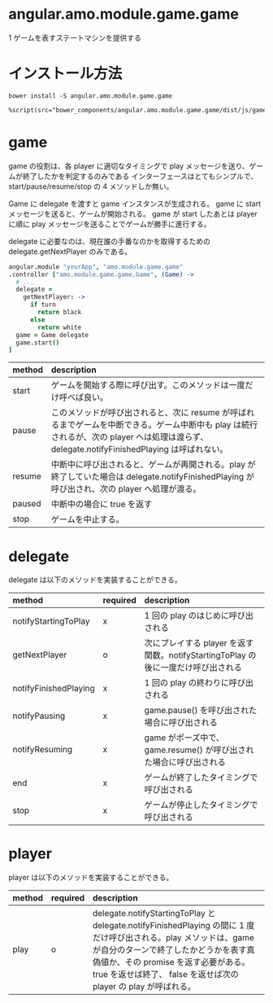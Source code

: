 # angular.amo.module.game.game

1 ゲームを表すステートマシンを提供する

# インストール方法
```
bower install -S angular.amo.module.game.game
```

```haml:index.haml
%script(src="bower_components/angular.amo.module.game.game/dist/js/game.min.js")
```

# game
game の役割は、各 player に適切なタイミングで play メッセージを送り、ゲームが終了したかを判定するのみである
インターフェースはとてもシンプルで、 start/pause/resume/stop の 4 メソッドしか無い。

Game に delegate を渡すと game インスタンスが生成される。
game に start メッセージを送ると、ゲームが開始される。
game が start したあとは player に順に play メッセージを送ることでゲームが勝手に進行する。

delegate に必要なのは、現在誰の手番なのかを取得するための delegate.getNextPlayer のみである。

```coffee
angular.module "yourApp", "amo.module.game.game"
.controller ["amo.module.game.game.Game", (Game) ->
  # ...
  delegate =
    getNextPlayer: ->
      if turn
        return black
      else
        return white
  game = Game delegate
  game.start()
]
```

| method | description |
|:-------|:------------|
| start | ゲームを開始する際に呼び出す。このメソッドは一度だけ呼べば良い。 |
| pause | このメソッドが呼び出されると、次に resume が呼ばれるまでゲームを中断できる。ゲーム中断中も play は続行されるが、次の player へは処理は渡らず、delegate.notifyFinishedPlaying は呼ばれない。 |
| resume | 中断中に呼び出されると、ゲームが再開される。play が終了していた場合は delegate.notifyFinishedPlaying が呼び出され、次の player へ処理が渡る。 |
| paused | 中断中の場合に true を返す |
| stop | ゲームを中止する。 |

# delegate
delegate は以下のメソッドを実装することができる。

| method | required | description |
|:-------|:---------|:------------|
| notifyStartingToPlay | x | 1 回の play のはじめに呼び出される |
| getNextPlayer | o | 次にプレイする player を返す関数。notifyStartingToPlay の後に一度だけ呼び出される |
| notifyFinishedPlaying | x | 1 回の play の終わりに呼び出される |
| notifyPausing | x | game.pause() を呼び出された場合に呼び出される |
| notifyResuming | x | game がポーズ中で、game.resume() が呼び出された場合に呼び出される |
| end | x | ゲームが終了したタイミングで呼び出される |
| stop | x | ゲームが停止したタイミングで呼び出される |

# player
player は以下のメソッドを実装することができる。

| method | required | description |
|:-------|:---------|:------------|
| play | o | delegate.notifyStartingToPlay と delegate.notifyFinishedPlaying の間に 1 度だけ呼び出される。play メソッドは、game が自分のターンで終了したかどうかを表す真偽値か、その promise を返す必要がある。true を返せば終了、 false を返せば次の player の play が呼ばれる。 |




